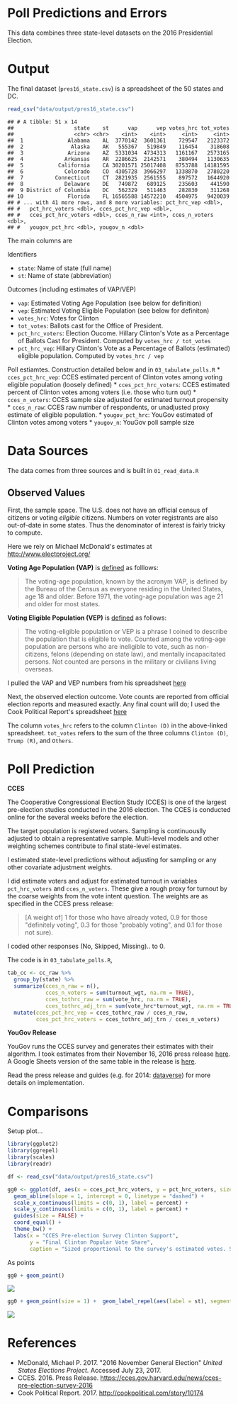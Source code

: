 Poll Predictions and Errors
================

This data combines three state-level datasets on the 2016 Presidential Election.

Output
======

The final dataset (`pres16_state.csv`) is a spreadsheet of the 50 states and DC.

``` r
read_csv("data/output/pres16_state.csv")
```

    ## # A tibble: 51 x 14
    ##                   state    st      vap      vep votes_hrc tot_votes
    ##                   <chr> <chr>    <int>    <int>     <int>     <int>
    ##  1              Alabama    AL  3770142  3601361    729547   2123372
    ##  2               Alaska    AK   555367   519849    116454    318608
    ##  3              Arizona    AZ  5331034  4734313   1161167   2573165
    ##  4             Arkansas    AR  2286625  2142571    380494   1130635
    ##  5           California    CA 30201571 25017408   8753788  14181595
    ##  6             Colorado    CO  4305728  3966297   1338870   2780220
    ##  7          Connecticut    CT  2821935  2561555    897572   1644920
    ##  8             Delaware    DE   749872   689125    235603    441590
    ##  9 District of Columbia    DC   562329   511463    282830    311268
    ## 10              Florida    FL 16565588 14572210   4504975   9420039
    ## # ... with 41 more rows, and 8 more variables: pct_hrc_vep <dbl>,
    ## #   pct_hrc_voters <dbl>, cces_pct_hrc_vep <dbl>,
    ## #   cces_pct_hrc_voters <dbl>, cces_n_raw <int>, cces_n_voters <dbl>,
    ## #   yougov_pct_hrc <dbl>, yougov_n <dbl>

The main columns are

Identifiers

-   `state`: Name of state (full name)
-   `st`: Name of state (abbreviation)

Outcomes (including estimates of VAP/VEP)

-   `vap`: Estimated Voting Age Population (see below for definition)
-   `vep`: Estimated Voting Eligible Population (see below for definiton)
-   `votes_hrc`: Votes for Clinton
-   `tot_votes`: Ballots cast for the Office of President.
-   `pct_hrc_voters`: Election Oucome. Hillary Clinton's Vote as a Percentage of Ballots Cast for President. Computed by `votes_hrc / tot_votes`
-   `pct_hrc_vep`: Hillary Clinton's Vote as a Percentage of Ballots (estimated) eligible population. Computed by `votes_hrc / vep`

Poll estiamtes. Construction detailed below and in `03_tabulate_polls.R` \* `cces_pct_hrc_vep`: CCES estimated percent of Clinton votes among voting eligible population (loosely defined) \* `cces_pct_hrc_voters`: CCES estimated percent of Clinton votes among voters (i.e. those who turn out) \* `cces_n_voters`: CCES sample size adjusted for estimated turnout propensity \* `cces_n_raw`: CCES raw number of respondents, or unadjusted proxy estimate of eligible population. \* `yougov_pct_hrc`: YouGov estimated of Clinton votes among voters \* `yougov_n`: YouGov poll sample size

Data Sources
============

The data comes from three sources and is built in `01_read_data.R`

Observed Values
---------------

First, the sample space. The U.S. does not have an official census of citizens or voting *eligible* citizens. Numbers on voter registrants are also out-of-date in some states. Thus the denominator of interest is fairly tricky to compute.

Here we rely on Michael McDonald's estimates at <http://www.electproject.org/>

**Voting Age Population (VAP)** is [defined](http://www.electproject.org/home/voter-turnout/faq/denominator) as folllows:

> The voting-age population, known by the acronym VAP, is defined by the Bureau of the Census as everyone residing in the United States, age 18 and older. Before 1971, the voting-age population was age 21 and older for most states.

**Voting Eligible Population (VEP)** is [defined](http://www.electproject.org/home/voter-turnout/faq/denominator) as follows:

> The voting-eligible population or VEP is a phrase I coined to describe the population that is eligible to vote. Counted among the voting-age population are persons who are ineligible to vote, such as non-citizens, felons (depending on state law), and mentally incapacitated persons. Not counted are persons in the military or civilians living overseas.

I pulled the VAP and VEP numbers from his spreadsheet [here](https://docs.google.com/spreadsheets/d/1VAcF0eJ06y_8T4o2gvIL4YcyQy8pxb1zYkgXF76Uu1s/edit#gid=2030096602)

Next, the observed election outcome. Vote counts are reported from official election reports and measured exactly. Any final count will do; I used the Cook Political Report's spreadsheet [here](https://docs.google.com/spreadsheets/d/133Eb4qQmOxNvtesw2hdVns073R68EZx4SfCnP4IGQf8)

The column `votes_hrc` refers to the column `Clinton (D)` in the above-linked spreadsheet. `tot_votes` refers to the sum of the three columns `Clinton (D)`, `Trump (R)`, and `Others`.

Poll Prediction
===============

**CCES**

The Cooperative Congressional Election Study (CCES) is one of the largest pre-election studies conducted in the 2016 election. The CCES is conducted online for the several weeks before the election.

The target population is registered voters. Sampling is continuouslly adjusted to obtain a representative sample. Multi-level models and other weighting schemes contribute to final state-level estimates.

I estimated state-level predictions without adjusting for sampling or any other covariate adjustment weights.

I did estimate voters and adjust for estimated turnout in variables `pct_hrc_voters` and `cces_n_voters`. These give a rough proxy for turnout by the coarse weights from the vote intent question. The weights are as specified in the CCES press release:

> \[A weight of\] 1 for those who have already voted, 0.9 for those "definitely voting", 0.3 for those "probably voting", and 0.1 for those not sure).

I coded other responses (No, Skipped, Missing).. to 0.

The code is in `03_tabulate_polls.R`,

``` r
tab_cc <- cc_raw %>% 
  group_by(state) %>% 
  summarize(cces_n_raw = n(),
            cces_n_voters = sum(turnout_wgt, na.rm = TRUE),
            cces_tothrc_raw = sum(vote_hrc, na.rm = TRUE),
            cces_tothrc_adj_trn = sum(vote_hrc*turnout_wgt, na.rm = TRUE)) %>%
  mutate(cces_pct_hrc_vep = cces_tothrc_raw / cces_n_raw,
         cces_pct_hrc_voters = cces_tothrc_adj_trn / cces_n_voters)
```

**YouGov Release**

YouGov runs the CCES survey and generates their estimates with their algorithm. I took estimates from their November 16, 2016 press release [here](https://cces.gov.harvard.edu/news/cces-pre-election-survey-2016). A Google Sheets version of the same table in the release is [here](https://docs.google.com/spreadsheets/d/1pJLEHfvCN-eX1mBfe6sgs0dwF2oq9G1FcUhKFk0Pe8g).

Read the press release and guides (e.g. for 2014: [dataverse](https://dataverse.harvard.edu/file.xhtml?fileId=2794577&version=RELEASED&version=.0)) for more details on implementation.

Comparisons
===========

Setup plot...

``` r
library(ggplot2)
library(ggrepel)
library(scales)
library(readr)

df <- read_csv("data/output/pres16_state.csv")

gg0 <- ggplot(df, aes(x = cces_pct_hrc_voters, y = pct_hrc_voters, size = cces_n_voters)) +
  geom_abline(slope = 1, intercept = 0, linetype = "dashed") +
  scale_x_continuous(limits = c(0, 1), label = percent) +
  scale_y_continuous(limits = c(0, 1), label = percent) +
  guides(size = FALSE) +
  coord_equal() +
  theme_bw() +
  labs(x = "CCES Pre-election Survey Clinton Support",
       y = "Final Clinton Popular Vote Share",
       caption = "Sized proportional to the survey's estimated votes. Surevy estimates are unofficial, and calculated as described in the vignette.")
```

As points

``` r
gg0 + geom_point()
```

![](README_files/figure-markdown_github-ascii_identifiers/unnamed-chunk-4-1.png)

``` r
gg0 + geom_point(size = 1) +  geom_label_repel(aes(label = st), segment.alpha = 0.5)
```

![](README_files/figure-markdown_github-ascii_identifiers/unnamed-chunk-5-1.png)

References
==========

-   McDonald, Michael P. 2017. "2016 November General Election" *United States Elections Project.* Accessed July 23, 2017.
-   CCES. 2016. Press Release. <https://cces.gov.harvard.edu/news/cces-pre-election-survey-2016>
-   Cook Political Report. 2017. <http://cookpolitical.com/story/10174>
